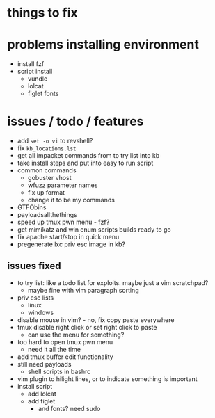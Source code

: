 # things to fix

# problems installing environment
- install fzf
- script install
  - vundle
  - lolcat
  - figlet fonts

# issues / todo / features
- add `set -o vi` to revshell?
- fix `kb_locations.lst`
- get all impacket commands from to try list into kb
- take install steps and put into easy to run script
- common commands
  - gobuster vhost
  - wfuzz parameter names
  - fix up format
  - change it to be my commands
- GTFObins
- payloadsallthethings
- speed up tmux pwn menu - fzf?
- get mimikatz and win enum scripts builds ready to go
- fix apache start/stop in quick menu
- pregenerate lxc priv esc image in kb?

## issues fixed
- to try list: like a todo list for exploits. maybe just a vim scratchpad? 
  - maybe fine with vim paragraph sorting
- priv esc lists
  - linux
  - windows
- disable mouse in vim? - no, fix copy paste everywhere
- tmux disable right click or set right click to paste
  - can use the menu for something?
- too hard to open tmux pwn menu
  - need it all the time
- add tmux buffer edit functionality
- still need payloads
  - shell scripts in bashrc
- vim plugin to hilight lines, or to indicate something is important
- install script
  - add lolcat
  - add figlet
    - and fonts? need sudo
